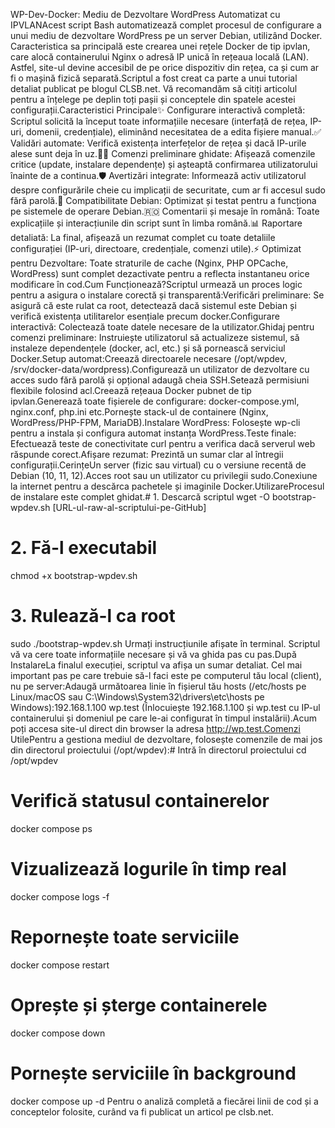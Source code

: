 WP-Dev-Docker: Mediu de Dezvoltare WordPress Automatizat cu IPVLANAcest script Bash automatizează complet procesul de configurare a unui mediu de dezvoltare WordPress pe un server Debian, utilizând Docker. Caracteristica sa principală este crearea unei rețele Docker de tip ipvlan, care alocă containerului Nginx o adresă IP unică în rețeaua locală (LAN). Astfel, site-ul devine accesibil de pe orice dispozitiv din rețea, ca și cum ar fi o mașină fizică separată.Scriptul a fost creat ca parte a unui tutorial detaliat publicat pe blogul CLSB.net. Vă recomandăm să citiți articolul pentru a înțelege pe deplin toți pașii și conceptele din spatele acestei configurații.Caracteristici Principale✨ Configurare interactivă completă: Scriptul solicită la început toate informațiile necesare (interfață de rețea, IP-uri, domenii, credențiale), eliminând necesitatea de a edita fișiere manual.✅ Validări automate: Verifică existența interfețelor de rețea și dacă IP-urile alese sunt deja în uz.👨‍🏫 Comenzi preliminare ghidate: Afișează comenzile critice (update, instalare dependențe) și așteaptă confirmarea utilizatorului înainte de a continua.🛡️ Avertizări integrate: Informează activ utilizatorul despre configurările cheie cu implicații de securitate, cum ar fi accesul sudo fără parolă.🐧 Compatibilitate Debian: Optimizat și testat pentru a funcționa pe sistemele de operare Debian.🇷🇴 Comentarii și mesaje în română: Toate explicațiile și interacțiunile din script sunt în limba română.📊 Raportare detaliată: La final, afișează un rezumat complet cu toate detaliile configurației (IP-uri, directoare, credențiale, comenzi utile).⚡ Optimizat pentru Dezvoltare: Toate straturile de cache (Nginx, PHP OPCache, WordPress) sunt complet dezactivate pentru a reflecta instantaneu orice modificare în cod.Cum Funcționează?Scriptul urmează un proces logic pentru a asigura o instalare corectă și transparentă:Verificări preliminare: Se asigură că este rulat ca root, detectează dacă sistemul este Debian și verifică existența utilitarelor esențiale precum docker.Configurare interactivă: Colectează toate datele necesare de la utilizator.Ghidaj pentru comenzi preliminare: Instruiește utilizatorul să actualizeze sistemul, să instaleze dependențele (docker, acl, etc.) și să pornească serviciul Docker.Setup automat:Creează directoarele necesare (/opt/wpdev, /srv/docker-data/wordpress).Configurează un utilizator de dezvoltare cu acces sudo fără parolă și opțional adaugă cheia SSH.Setează permisiuni flexibile folosind acl.Creează rețeaua Docker pubnet de tip ipvlan.Generează toate fișierele de configurare: docker-compose.yml, nginx.conf, php.ini etc.Pornește stack-ul de containere (Nginx, WordPress/PHP-FPM, MariaDB).Instalare WordPress: Folosește wp-cli pentru a instala și configura automat instanța WordPress.Teste finale: Efectuează teste de conectivitate curl pentru a verifica dacă serverul web răspunde corect.Afișare rezumat: Prezintă un sumar clar al întregii configurații.CerințeUn server (fizic sau virtual) cu o versiune recentă de Debian (10, 11, 12).Acces root sau un utilizator cu privilegii sudo.Conexiune la internet pentru a descărca pachetele și imaginile Docker.UtilizareProcesul de instalare este complet ghidat.# 1. Descarcă scriptul
wget -O bootstrap-wpdev.sh [URL-ul-raw-al-scriptului-pe-GitHub]

# 2. Fă-l executabil
chmod +x bootstrap-wpdev.sh

# 3. Rulează-l ca root
sudo ./bootstrap-wpdev.sh
Urmați instrucțiunile afișate în terminal. Scriptul vă va cere toate informațiile necesare și vă va ghida pas cu pas.După InstalareLa finalul execuției, scriptul va afișa un sumar detaliat. Cel mai important pas pe care trebuie să-l faci este pe computerul tău local (client), nu pe server:Adaugă următoarea linie în fișierul tău hosts (/etc/hosts pe Linux/macOS sau C:\Windows\System32\drivers\etc\hosts pe Windows):192.168.1.100  wp.test
(Înlocuiește 192.168.1.100 și wp.test cu IP-ul containerului și domeniul pe care le-ai configurat în timpul instalării).Acum poți accesa site-ul direct din browser la adresa http://wp.test.Comenzi UtilePentru a gestiona mediul de dezvoltare, folosește comenzile de mai jos din directorul proiectului (/opt/wpdev):# Intră în directorul proiectului
cd /opt/wpdev

# Verifică statusul containerelor
docker compose ps

# Vizualizează logurile în timp real
docker compose logs -f

# Repornește toate serviciile
docker compose restart

# Oprește și șterge containerele
docker compose down

# Pornește serviciile în background
docker compose up -d
Pentru o analiză completă a fiecărei linii de cod și a conceptelor folosite, curând va fi publicat un articol pe clsb.net.
